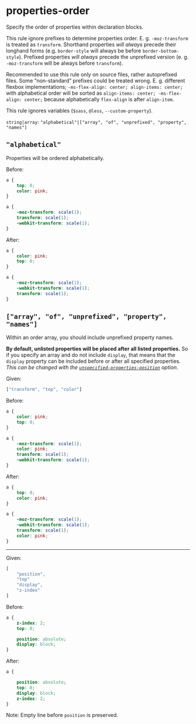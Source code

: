 # properties-order

Specify the order of properties within declaration blocks.

This rule ignore prefixes to determine properties order. E. g. `-moz-transform` is treated as `transform`. Shorthand properties *will always* precede their longhand forms (e.g. `border-style` will always be before `border-bottom-style`). Prefixed properties *will always* precede the unprefixed version (e. g. `-moz-transform` will be always before `transform`).

Recommended to use this rule only on source files, rather autoprefixed files. Some “non-standard” prefixes could be treated wrong. E. g. different flexbox implementations; `-ms-flex-align: center; align-items: center;` with alphabetical order will be sorted as `align-items: center; -ms-flex-align: center;` because alphabetically `flex-align` is after `align-item`.

This rule ignores variables (`$sass`, `@less`, `--custom-property`).

`string|array`: `"alphabetical"|["array", "of", "unprefixed", "property", "names"]`

## `"alphabetical"`

Properties will be ordered alphabetically.

Before:

```css
a {
	top: 0;
	color: pink;
}

a {
	-moz-transform: scale(1);
	transform: scale(1);
	-webkit-transform: scale(1);
}
```

After:

```css
a {
	color: pink;
	top: 0;
}

a {
	-moz-transform: scale(1);
	-webkit-transform: scale(1);
	transform: scale(1);
}
```

## `["array", "of", "unprefixed", "property", "names"]`

Within an order array, you should include unprefixed property names.

**By default, unlisted properties will be placed after all listed properties.** So if you specify an array and do not include `display`, that means that the `display` property can be included before or after all specified properties. *This can be changed with the [`unspecified-properties-position`](./unspecified-properties-position.md) option*.

Given:

```js
["transform", "top", "color"]
```

Before:

```css
a {
	color: pink;
	top: 0;
}

a {
	-moz-transform: scale(1);
	color: pink;
	transform: scale(1);
	-webkit-transform: scale(1);
}
```

After:

```css
a {
	top: 0;
	color: pink;
}

a {
	-moz-transform: scale(1);
	-webkit-transform: scale(1);
	transform: scale(1);
	color: pink;
}
```

---

Given:

```js
[
	"position",
	"top"
	"display",
	"z-index"
]
```

Before:

```css
a {
	z-index: 2;
	top: 0;

	position: absolute;
	display: block;
}
```

After:

```css
a {

	position: absolute;
	top: 0;
	display: block;
	z-index: 2;
}
```

Note: Empty line before `position` is preserved.
